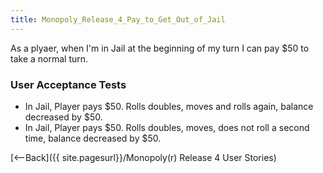 ```yaml
---
title: Monopoly_Release_4_Pay_to_Get_Out_of_Jail
---
```

As a plyaer, when I'm in Jail at the beginning of my turn I can pay $50 to take a normal turn.

### User Acceptance Tests
* In Jail, Player pays $50. Rolls doubles, moves and rolls again, balance decreased by $50.
* In Jail, Player pays $50. Rolls doubles, moves, does not roll a second time, balance decreased by $50.

[<--Back]({{ site.pagesurl}}/Monopoly(r) Release 4 User Stories) 